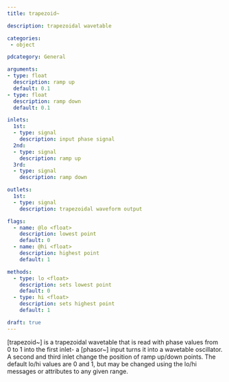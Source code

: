 ```yaml
---
title: trapezoid~

description: trapezoidal wavetable

categories:
 - object

pdcategory: General

arguments:
- type: float
  description: ramp up
  default: 0.1
- type: float
  description: ramp down
  default: 0.1

inlets:
  1st:
  - type: signal
    description: input phase signal
  2nd:
  - type: signal
    description: ramp up
  3rd:
  - type: signal
    description: ramp down

outlets:
  1st:
  - type: signal
    description: trapezoidal waveform output

flags:
  - name: @lo <float>
    description: lowest point
    default: 0
  - name: @hi <float>
    description: highest point
    default: 1

methods:
  - type: lo <float>
    description: sets lowest point
    default: 0
  - type: hi <float>
    description: sets highest point
    default: 1

draft: true
---
```


[trapezoid~] is a trapezoidal wavetable that is read with phase values from 0 to 1 into the first inlet- a [phasor~] input turns it into a wavetable oscillator. A second and third inlet change the position of ramp up/down points.
The default lo/hi values are 0 and 1, but may be changed using the lo/hi messages or attributes to any given range.